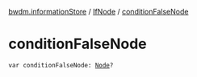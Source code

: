 [bwdm.informationStore](../index.md) / [IfNode](index.md) / [conditionFalseNode](./condition-false-node.md)

# conditionFalseNode

`var conditionFalseNode: `[`Node`](../-node/index.md)`?`